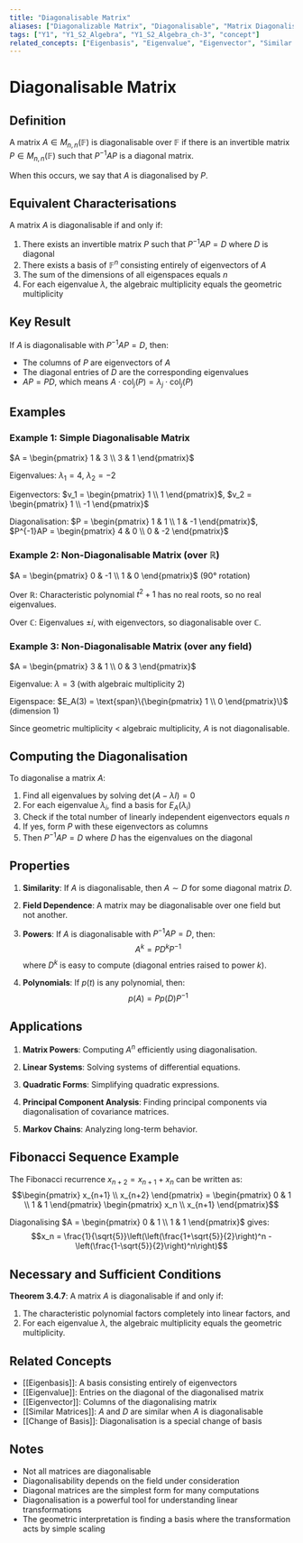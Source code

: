 ```yaml
---
title: "Diagonalisable Matrix"
aliases: ["Diagonalizable Matrix", "Diagonalisable", "Matrix Diagonalisation"]
tags: ["Y1", "Y1_S2_Algebra", "Y1_S2_Algebra_ch-3", "concept"]
related_concepts: ["Eigenbasis", "Eigenvalue", "Eigenvector", "Similar Matrices", "Change of Basis"]
---
```


# Diagonalisable Matrix

## Definition
A matrix $A \in M_{n,n}(\mathbb{F})$ is diagonalisable over $\mathbb{F}$ if there is an invertible matrix $P \in M_{n,n}(\mathbb{F})$ such that $P^{-1}AP$ is a diagonal matrix.

When this occurs, we say that $A$ is diagonalised by $P$.

## Equivalent Characterisations
A matrix $A$ is diagonalisable if and only if:
1. There exists an invertible matrix $P$ such that $P^{-1}AP = D$ where $D$ is diagonal
2. There exists a basis of $\mathbb{F}^n$ consisting entirely of eigenvectors of $A$
3. The sum of the dimensions of all eigenspaces equals $n$
4. For each eigenvalue $\lambda$, the algebraic multiplicity equals the geometric multiplicity

## Key Result
If $A$ is diagonalisable with $P^{-1}AP = D$, then:
- The columns of $P$ are eigenvectors of $A$
- The diagonal entries of $D$ are the corresponding eigenvalues
- $AP = PD$, which means $A \cdot \text{col}_j(P) = \lambda_j \cdot \text{col}_j(P)$

## Examples
### Example 1: Simple Diagonalisable Matrix
$A = \begin{pmatrix} 1 & 3 \\ 3 & 1 \end{pmatrix}$

Eigenvalues: $\lambda_1 = 4$, $\lambda_2 = -2$

Eigenvectors: $v_1 = \begin{pmatrix} 1 \\ 1 \end{pmatrix}$, $v_2 = \begin{pmatrix} 1 \\ -1 \end{pmatrix}$

Diagonalisation: $P = \begin{pmatrix} 1 & 1 \\ 1 & -1 \end{pmatrix}$, $P^{-1}AP = \begin{pmatrix} 4 & 0 \\ 0 & -2 \end{pmatrix}$

### Example 2: Non-Diagonalisable Matrix (over ℝ)
$A = \begin{pmatrix} 0 & -1 \\ 1 & 0 \end{pmatrix}$ (90° rotation)

Over $\mathbb{R}$: Characteristic polynomial $t^2 + 1$ has no real roots, so no real eigenvalues.

Over $\mathbb{C}$: Eigenvalues $\pm i$, with eigenvectors, so diagonalisable over $\mathbb{C}$.

### Example 3: Non-Diagonalisable Matrix (over any field)
$A = \begin{pmatrix} 3 & 1 \\ 0 & 3 \end{pmatrix}$

Eigenvalue: $\lambda = 3$ (with algebraic multiplicity 2)

Eigenspace: $E_A(3) = \text{span}\{\begin{pmatrix} 1 \\ 0 \end{pmatrix}\}$ (dimension 1)

Since geometric multiplicity < algebraic multiplicity, $A$ is not diagonalisable.

## Computing the Diagonalisation
To diagonalise a matrix $A$:
1. Find all eigenvalues by solving $\det(A - \lambda I) = 0$
2. For each eigenvalue $\lambda_i$, find a basis for $E_A(\lambda_i)$
3. Check if the total number of linearly independent eigenvectors equals $n$
4. If yes, form $P$ with these eigenvectors as columns
5. Then $P^{-1}AP = D$ where $D$ has the eigenvalues on the diagonal

## Properties
1. **Similarity**: If $A$ is diagonalisable, then $A \sim D$ for some diagonal matrix $D$.

2. **Field Dependence**: A matrix may be diagonalisable over one field but not another.

3. **Powers**: If $A$ is diagonalisable with $P^{-1}AP = D$, then:
   $$A^k = PD^kP^{-1}$$
   where $D^k$ is easy to compute (diagonal entries raised to power $k$).

4. **Polynomials**: If $p(t)$ is any polynomial, then:
   $$p(A) = Pp(D)P^{-1}$$

## Applications
1. **Matrix Powers**: Computing $A^n$ efficiently using diagonalisation.

2. **Linear Systems**: Solving systems of differential equations.

3. **Quadratic Forms**: Simplifying quadratic expressions.

4. **Principal Component Analysis**: Finding principal components via diagonalisation of covariance matrices.

5. **Markov Chains**: Analyzing long-term behavior.

## Fibonacci Sequence Example
The Fibonacci recurrence $x_{n+2} = x_{n+1} + x_n$ can be written as:
$$\begin{pmatrix} x_{n+1} \\ x_{n+2} \end{pmatrix} = \begin{pmatrix} 0 & 1 \\ 1 & 1 \end{pmatrix} \begin{pmatrix} x_n \\ x_{n+1} \end{pmatrix}$$

Diagonalising $A = \begin{pmatrix} 0 & 1 \\ 1 & 1 \end{pmatrix}$ gives:
$$x_n = \frac{1}{\sqrt{5}}\left(\left(\frac{1+\sqrt{5}}{2}\right)^n - \left(\frac{1-\sqrt{5}}{2}\right)^n\right)$$

## Necessary and Sufficient Conditions
**Theorem 3.4.7**: A matrix $A$ is diagonalisable if and only if:
1. The characteristic polynomial factors completely into linear factors, and
2. For each eigenvalue $\lambda$, the algebraic multiplicity equals the geometric multiplicity.

## Related Concepts
- [[Eigenbasis]]: A basis consisting entirely of eigenvectors
- [[Eigenvalue]]: Entries on the diagonal of the diagonalised matrix
- [[Eigenvector]]: Columns of the diagonalising matrix
- [[Similar Matrices]]: $A$ and $D$ are similar when $A$ is diagonalisable
- [[Change of Basis]]: Diagonalisation is a special change of basis

## Notes
- Not all matrices are diagonalisable
- Diagonalisability depends on the field under consideration
- Diagonal matrices are the simplest form for many computations
- Diagonalisation is a powerful tool for understanding linear transformations
- The geometric interpretation is finding a basis where the transformation acts by simple scaling
